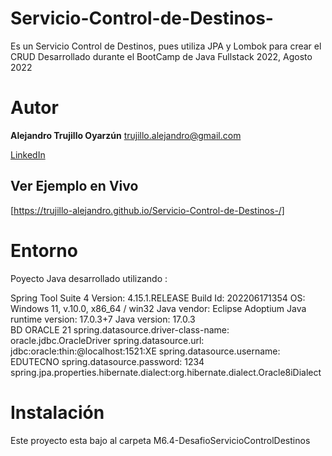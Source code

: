 # Servicio-Control-de-Destinos-
Es un Servicio Control de Destinos, pues utiliza JPA y Lombok para crear el CRUD
Desarrollado durante el BootCamp de Java Fullstack 2022, Agosto 2022 

# Autor 
**Alejandro Trujillo Oyarzún**
[trujillo.alejandro@gmail.com](mailto:trujillo.alejandro@gmail.com)

[LinkedIn](https://www.linkedin.com/in/alejandro-trujillo-oyarzun/)
## Ver Ejemplo en Vivo
[https://trujillo-alejandro.github.io/Servicio-Control-de-Destinos-/]

# Entorno
Poyecto Java desarrollado utilizando :

Spring Tool Suite 4 
Version: 4.15.1.RELEASE
Build Id: 202206171354
OS: Windows 11, v.10.0, x86_64 / win32
Java vendor: Eclipse Adoptium
Java runtime version: 17.0.3+7
Java version: 17.0.3
</br>
 BD  ORACLE 21
spring.datasource.driver-class-name: oracle.jdbc.OracleDriver
spring.datasource.url: jdbc:oracle:thin:@localhost:1521:XE
spring.datasource.username: EDUTECNO
spring.datasource.password: 1234
spring.jpa.properties.hibernate.dialect:org.hibernate.dialect.Oracle8iDialect

# Instalación
Este proyecto esta bajo al carpeta M6.4-DesafioServicioControlDestinos
